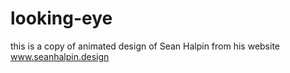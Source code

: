 # looking-eye

this is a copy of animated design of Sean Halpin from his website www.seanhalpin.design

